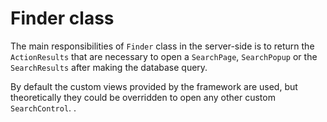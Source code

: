 # Finder class

The main responsibilities of `Finder` class in the server-side is to return the `ActionResults` that are necessary to open a `SearchPage`, `SearchPopup` or the `SearchResults` after making the database query. 

By default the custom views provided by the framework are used, but theoretically they could be overridden to open any other custom  `SearchControl`. .